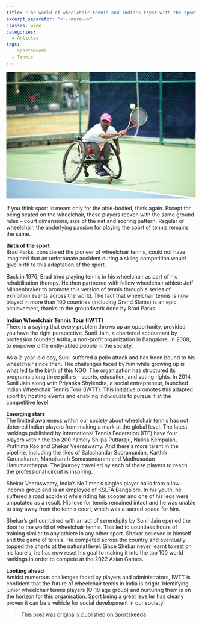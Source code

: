 ```yaml
---
title: "The world of wheelchair tennis and India's tryst with the sport"
excerpt_separator: "<!--more-->"
classes: wide
categories:
  - Articles
tags:
  - SportsKeeda
  - Tennis
---
```

![Rafael Nadal](/assets/images/skwheelchair.jpeg)

If you think sport is meant only for the able-bodied, think again. Except for being seated on the wheelchair, these players reckon with the same ground rules – court dimensions, size of the net and scoring pattern. Regular or wheelchair, the underlying passion for playing the sport of tennis remains the same.
<!--more-->

**Birth of the sport**  
Brad Parks, considered the pioneer of wheelchair tennis, could not have imagined that an unfortunate accident during a skiing competition would give birth to this adaptation of the sport.

Back in 1976, Brad tried playing tennis in his wheelchair as part of his rehabilitation therapy. He then partnered with fellow wheelchair athlete Jeff Minnenbraker to promote this version of tennis through a series of exhibition events across the world. The fact that wheelchair tennis is now played in more than 100 countries (including Grand Slams) is an epic achievement, thanks to the groundwork done by Brad Parks.

**Indian Wheelchair Tennis Tour (IWTT)**  
There is a saying that every problem throws up an opportunity, provided you have the right perspective. Sunil Jain, a chartered accountant by profession founded Astha, a non-profit organization in Bangalore, in 2008, to empower differently-abled people in the society.

As a 2-year-old boy, Sunil suffered a polio attack and has been bound to his wheelchair since then. The challenges faced by him while growing up is what led to the birth of this NGO. The organization has structured its programs along three pillars – sports, education, and voting rights. In 2014, Sunil Jain along with Priyanka Shylendra, a social entrepreneur, launched Indian Wheelchair Tennis Tour (IWTT). This initiative promotes this adapted sport by hosting events and enabling individuals to pursue it at the competitive level.

**Emerging stars**  
The limited awareness within our society about wheelchair tennis has not deterred Indian players from making a mark at the global level. The latest rankings published by International Tennis Federation (ITF) have four players within the top 200 namely Shilpa Puttaraju, Nalina Kempaiah, Prathima Rao and Shekar Veeraswamy. And there's more talent in the pipeline, including the likes of Balachandar Subramanian, Karthik Karunakaran, Manojkanth Somasundaram and Madhusudan Hanumanthappa. The journey travelled by each of these players to reach the professional circuit is inspiring.

Shekar Veeraswamy, India’s No.1 men’s singles player hails from a low-income group and is an employee of KSLTA Bangalore. In his youth, he suffered a road accident while riding his scooter and one of his legs were amputated as a result. His love for tennis remained intact and he was unable to stay away from the tennis court, which was a sacred space for him.

Shekar’s grit combined with an act of serendipity by Sunil Jain opened the door to the world of wheelchair tennis. This led to countless hours of training similar to any athlete in any other sport. Shekar believed in himself and the game of tennis. He competed across the country and eventually topped the charts at the national level. Since Shekar never learnt to rest on his laurels, he has now reset his goal to making it into the top 100 world rankings in order to compete at the 2022 Asian Games.

**Looking ahead**  
Amidst numerous challenges faced by players and administrators, IWTT is confident that the future of wheelchair tennis in India is bright. Identifying junior wheelchair tennis players (U-18 age group) and nurturing them is on the horizon for this organisation. Sport being a great leveller has clearly proven it can be a vehicle for social development in our society!

> [This post was originally published on Sportskeeda](https://www.sportskeeda.com/tennis/the-world-of-wheelchair-tennis-and-india-s-tryst-with-the-sport)
